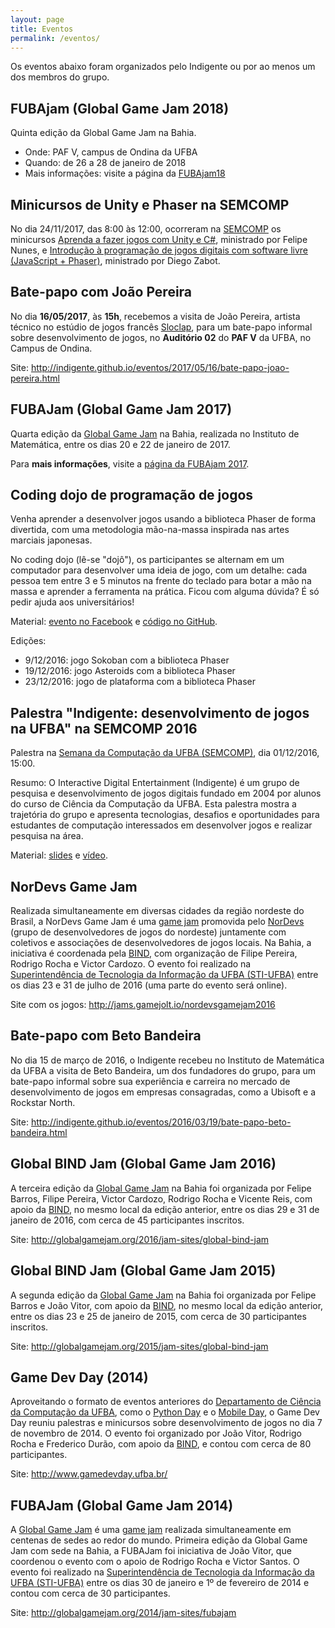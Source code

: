 ```yaml
---
layout: page
title: Eventos
permalink: /eventos/
---
```


Os eventos abaixo foram organizados pelo Indigente ou por ao menos um dos membros do grupo.

## FUBAjam (Global Game Jam 2018)

Quinta edição da Global Game Jam na Bahia.

- Onde: PAF V, campus de Ondina da UFBA
- Quando: de 26 a 28 de janeiro de 2018
- Mais informações: visite a página da [FUBAjam18]({{site.baseurl}}/FUBAjam18)

## Minicursos de Unity e Phaser na SEMCOMP

No dia 24/11/2017, das 8:00 às 12:00, ocorreram na [SEMCOMP](https://semcomp.com.br/) os minicursos [Aprenda a fazer jogos com Unity e C#](https://docs.google.com/presentation/d/1s3OPBvM3IpTpHydZnckVXRugmK_geyEnJ7Tbbdr5wi0/edit), ministrado por Felipe Nunes, e [Introdução à programação de jogos digitais com software livre (JavaScript + Phaser)](https://docs.google.com/presentation/d/1VVGLwmCX-ORXIleasBzlo_qp2xvdngYe_yMjub9KeXk/edit), ministrado por Diego Zabot.

## Bate-papo com João Pereira

No dia **16/05/2017**, às **15h**, recebemos a visita de João Pereira, artista técnico no estúdio de jogos francês [Sloclap](http://www.sloclap.com/), para um bate-papo informal sobre desenvolvimento de jogos, no **Auditório 02** do **PAF V** da UFBA, no Campus de Ondina.

Site: <http://indigente.github.io/eventos/2017/05/16/bate-papo-joao-pereira.html>


## FUBAJam (Global Game Jam 2017)

Quarta edição da [Global Game Jam](http://globalgamejam.org/) na Bahia, realizada no Instituto de Matemática, entre os dias 20 e 22 de janeiro de 2017.

Para **mais informações**, visite a [página da FUBAjam 2017]({{site.baseurl}}/fubajam17).

## Coding dojo de programação de jogos

Venha aprender a desenvolver jogos usando a biblioteca Phaser de forma divertida, com uma metodologia mão-na-massa inspirada nas artes marciais japonesas.

No coding dojo (lê-se "dojô"), os participantes se alternam em um computador para desenvolver uma ideia de jogo, com um detalhe: cada pessoa tem entre 3 e 5 minutos na frente do teclado para botar a mão na massa e aprender a ferramenta na prática. Ficou com alguma dúvida? É só pedir ajuda aos universitários!

Material: [evento no Facebook](https://www.facebook.com/events/213513839101630/) e [código no GitHub](https://github.com/indigente/labs/tree/gh-pages/dojos).

Edições:

- 9/12/2016: jogo Sokoban com a biblioteca Phaser
- 19/12/2016: jogo Asteroids com a biblioteca Phaser
- 23/12/2016: jogo de plataforma com a biblioteca Phaser

## Palestra "Indigente: desenvolvimento de jogos na UFBA" na SEMCOMP 2016

Palestra na [Semana da Computação da UFBA (SEMCOMP)](http://semcomp.com.br/), dia 01/12/2016, 15:00.

Resumo: O Interactive Digital Entertainment (Indigente) é um grupo de pesquisa e desenvolvimento de jogos digitais fundado em 2004 por alunos do curso de Ciência da Computação da UFBA. Esta palestra mostra a trajetória do grupo e apresenta tecnologias, desafios e oportunidades para estudantes de computação interessados em desenvolver jogos e realizar pesquisa na área.

Material: [slides](https://speakerdeck.com/rodrigorgs/indigente-desenvolvimento-de-jogos-na-ufba) e [vídeo](https://youtu.be/2XMmvbI6ie8).

## NorDevs Game Jam

Realizada simultaneamente em diversas cidades da região nordeste do Brasil, a NorDevs Game Jam é uma [game jam](http://producaodejogos.com/game-jams/) promovida pelo [NorDevs](https://www.facebook.com/nordevs/) (grupo de desenvolvedores de jogos do nordeste) juntamente com coletivos e associações de desenvolvedores de jogos locais. Na Bahia, a iniciativa é coordenada pela [BIND](http://bahiaindiedev.com/), com organização de Filipe Pereira, Rodrigo Rocha e Victor Cardozo. O evento foi realizado na [Superintendência de Tecnologia da Informação da UFBA (STI-UFBA)](http://www.sti.ufba.br/) entre os dias 23 e 31 de julho de 2016 (uma parte do evento será online).

Site com os jogos: <http://jams.gamejolt.io/nordevsgamejam2016>

## Bate-papo com Beto Bandeira

No dia 15 de março de 2016, o Indigente recebeu no Instituto de Matemática da UFBA a visita de Beto Bandeira, um dos fundadores do grupo, para um bate-papo informal sobre sua experiência e carreira no mercado de desenvolvimento de jogos em empresas consagradas, como a Ubisoft e a Rockstar North.

Site: <http://indigente.github.io/eventos/2016/03/19/bate-papo-beto-bandeira.html>

## Global BIND Jam (Global Game Jam 2016)

A terceira edição da [Global Game Jam](http://globalgamejam.org/) na Bahia foi organizada por Felipe Barros, Filipe Pereira, Victor Cardozo, Rodrigo Rocha e Vicente Reis, com apoio da [BIND](http://bahiaindiedev.com/), no mesmo local da edição anterior, entre os dias 29 e 31 de janeiro de 2016, com cerca de 45 participantes inscritos.

Site: <http://globalgamejam.org/2016/jam-sites/global-bind-jam>

## Global BIND Jam (Global Game Jam 2015)

A segunda edição da [Global Game Jam](http://globalgamejam.org/) na Bahia foi organizada por Felipe Barros e João Vitor, com apoio da [BIND](http://bahiaindiedev.com/), no mesmo local da edição anterior, entre os dias 23 e 25 de janeiro de 2015, com cerca de 30 participantes inscritos.

Site: <http://globalgamejam.org/2015/jam-sites/global-bind-jam>

## Game Dev Day (2014)

Aproveitando o formato de eventos anteriores do [Departamento de Ciência da Computação da UFBA](http://www.dcc.ufba.br/), como o [Python Day](http://listas.dcc.ufba.br/pipermail/estudantes-comp/2013-July/005785.html) e o [Mobile Day](http://www.mobileday2014.ufba.br/), o Game Dev Day reuniu palestras e minicursos sobre desenvolvimento de jogos no dia 7 de novembro de 2014. O evento foi organizado por João Vitor, Rodrigo Rocha e Frederico Durão, com apoio da [BIND](http://bahiaindiedev.com/), e contou com cerca de 80 participantes.

Site: <http://www.gamedevday.ufba.br/>

## FUBAJam (Global Game Jam 2014)

A [Global Game Jam](http://globalgamejam.org/) é uma [game jam](http://producaodejogos.com/game-jams/) realizada simultaneamente em centenas de sedes ao redor do mundo. Primeira edição da Global Game Jam com sede na Bahia, a FUBAJam foi iniciativa de João Vitor, que coordenou o evento com o apoio de Rodrigo Rocha e Victor Santos. O evento foi realizado na [Superintendência de Tecnologia da Informação da UFBA (STI-UFBA)](http://www.sti.ufba.br/) entre os dias 30 de janeiro e 1º de fevereiro de 2014 e contou com cerca de 30 participantes.

Site: <http://globalgamejam.org/2014/jam-sites/fubajam>
